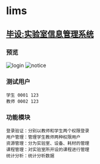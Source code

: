 # lims
## [毕设:实验室信息管理系统](http://119.23.13.90:8080 "lims")
### 预览
![login](https://raw.githubusercontent.com/Braw115/img-Server/master/login.bmp)
![notice](https://raw.githubusercontent.com/Braw115/img-Server/master/notice.bmp)
### 测试用户
	学生 0001 123
	教师 0002 123
### 功能模块
	登录验证：分别以教师和学生两个权限登录
	用户管理：管理学生教师两种权限用户
	资源管理：分为实验室、设备、耗材的管理
	课程管理：对实验室所开设的课程进行管理
	统计分析：统计分析数据
